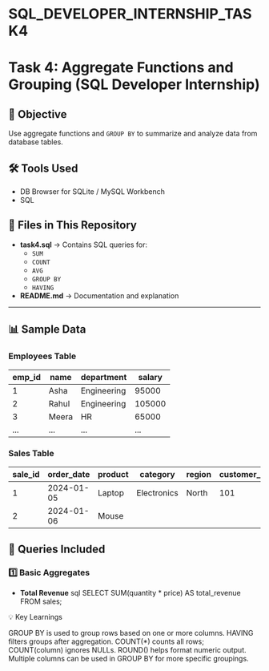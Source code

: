 # SQL_DEVELOPER_INTERNSHIP_TASK4

# Task 4: Aggregate Functions and Grouping (SQL Developer Internship)

## 📌 Objective
Use aggregate functions and `GROUP BY` to summarize and analyze data from database tables.

## 🛠 Tools Used
- DB Browser for SQLite / MySQL Workbench  
- SQL

## 📂 Files in This Repository
- **task4.sql** → Contains SQL queries for:
  - `SUM`
  - `COUNT`
  - `AVG`
  - `GROUP BY`
  - `HAVING`
- **README.md** → Documentation and explanation

---

## 📊 Sample Data

### Employees Table
| emp_id | name   | department   | salary   |
|--------|--------|-------------|----------|
| 1      | Asha   | Engineering | 95000    |
| 2      | Rahul  | Engineering | 105000   |
| 3      | Meera  | HR          | 65000    |
| ...    | ...    | ...         | ...      |

### Sales Table
| sale_id | order_date | product    | category     | region | customer_id | quantity | price  |
|---------|------------|------------|--------------|--------|-------------|----------|--------|
| 1       | 2024-01-05 | Laptop     | Electronics  | North  | 101         | 2        | 50000  |
| 2       | 2024-01-06 | Mouse


## 📜 Queries Included

### 1️⃣ Basic Aggregates
- **Total Revenue**
sql
SELECT SUM(quantity * price) AS total_revenue
FROM sales;


💡 Key Learnings

GROUP BY is used to group rows based on one or more columns.
HAVING filters groups after aggregation.
COUNT(*) counts all rows; COUNT(column) ignores NULLs.
ROUND() helps format numeric output.
Multiple columns can be used in GROUP BY for more specific groupings.
